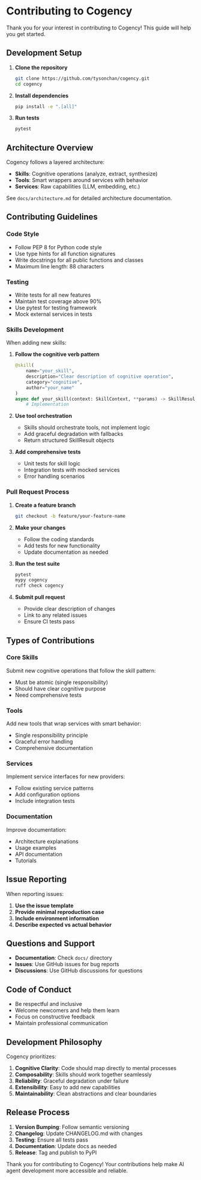# Contributing to Cogency

Thank you for your interest in contributing to Cogency! This guide will help you get started.

## Development Setup

1. **Clone the repository**
   ```bash
   git clone https://github.com/tysonchan/cogency.git
   cd cogency
   ```

2. **Install dependencies**
   ```bash
   pip install -e ".[all]"
   ```

3. **Run tests**
   ```bash
   pytest
   ```

## Architecture Overview

Cogency follows a layered architecture:

- **Skills**: Cognitive operations (analyze, extract, synthesize)
- **Tools**: Smart wrappers around services with behavior
- **Services**: Raw capabilities (LLM, embedding, etc.)

See `docs/architecture.md` for detailed architecture documentation.

## Contributing Guidelines

### Code Style

- Follow PEP 8 for Python code style
- Use type hints for all function signatures
- Write docstrings for all public functions and classes
- Maximum line length: 88 characters

### Testing

- Write tests for all new features
- Maintain test coverage above 90%
- Use pytest for testing framework
- Mock external services in tests

### Skills Development

When adding new skills:

1. **Follow the cognitive verb pattern**
   ```python
   @skill(
       name="your_skill",
       description="Clear description of cognitive operation",
       category="cognitive",
       author="your_name"
   )
   async def your_skill(context: SkillContext, **params) -> SkillResult:
       # Implementation
   ```

2. **Use tool orchestration**
   - Skills should orchestrate tools, not implement logic
   - Add graceful degradation with fallbacks
   - Return structured SkillResult objects

3. **Add comprehensive tests**
   - Unit tests for skill logic
   - Integration tests with mocked services
   - Error handling scenarios

### Pull Request Process

1. **Create a feature branch**
   ```bash
   git checkout -b feature/your-feature-name
   ```

2. **Make your changes**
   - Follow the coding standards
   - Add tests for new functionality
   - Update documentation as needed

3. **Run the test suite**
   ```bash
   pytest
   mypy cogency
   ruff check cogency
   ```

4. **Submit pull request**
   - Provide clear description of changes
   - Link to any related issues
   - Ensure CI tests pass

## Types of Contributions

### Core Skills
Submit new cognitive operations that follow the skill pattern:
- Must be atomic (single responsibility)
- Should have clear cognitive purpose
- Need comprehensive tests

### Tools
Add new tools that wrap services with smart behavior:
- Single responsibility principle
- Graceful error handling
- Comprehensive documentation

### Services
Implement service interfaces for new providers:
- Follow existing service patterns
- Add configuration options
- Include integration tests

### Documentation
Improve documentation:
- Architecture explanations
- Usage examples
- API documentation
- Tutorials

## Issue Reporting

When reporting issues:

1. **Use the issue template**
2. **Provide minimal reproduction case**
3. **Include environment information**
4. **Describe expected vs actual behavior**

## Questions and Support

- **Documentation**: Check `docs/` directory
- **Issues**: Use GitHub issues for bug reports
- **Discussions**: Use GitHub discussions for questions

## Code of Conduct

- Be respectful and inclusive
- Welcome newcomers and help them learn
- Focus on constructive feedback
- Maintain professional communication

## Development Philosophy

Cogency prioritizes:

1. **Cognitive Clarity**: Code should map directly to mental processes
2. **Composability**: Skills should work together seamlessly
3. **Reliability**: Graceful degradation under failure
4. **Extensibility**: Easy to add new capabilities
5. **Maintainability**: Clean abstractions and clear boundaries

## Release Process

1. **Version Bumping**: Follow semantic versioning
2. **Changelog**: Update CHANGELOG.md with changes
3. **Testing**: Ensure all tests pass
4. **Documentation**: Update docs as needed
5. **Release**: Tag and publish to PyPI

Thank you for contributing to Cogency! Your contributions help make AI agent development more accessible and reliable.